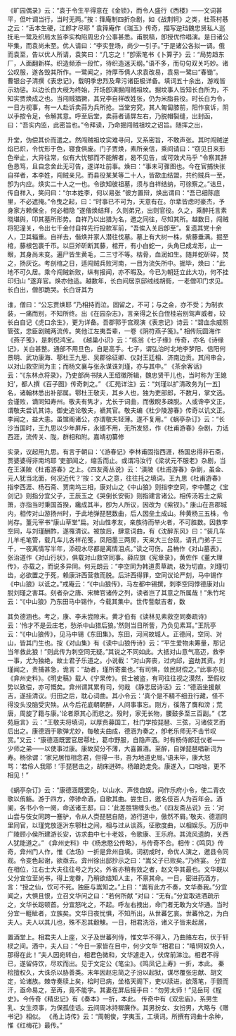<!-- { "loadSidebar": true } -->
《旷园偶录》云：“袁于令生平得意在《金锁》，而令人盛行《西楼》——文词甚平，但叶调当行，当时无两。”按：箨庵制四折杂剧，如《战荆轲》之类，杜茶村惎之云：“舌本生硬，江郎才尽耶 ”
袁箨庵作《瑞玉》传奇，描写逆珰魏忠贤私人巡抚毛一鹭及织局太监李实构陷周忠介公事甚悉。甫脱稿，卽授优伶唱演。是日诸公毕集，而袁尚未至。优人请曰：“李实登场，尚少一引子。”于是诸公各拟一调。俄而袁至，告以优人所请，袁笑曰：“几忘之！”卽索笔书《卜算子》云：“局势趋东厂，人面翻新样。织造频添一段忙，待织造迷天纲。”语不多，而句句双关巧妙。诸公叹服，遂各毁其所作。一鹭闻之，持厚币倩人求袁改易，袁易一鹭曰“春锄”。
曹银台子清撰《表忠记》，载明季忠烈及卑污诸臣极详备。填词五十余出，游戏皆示劝惩。以边长白大绶为终始，开场卽演掘闯贼祖坟。掘坟事人皆知长白所为，不知实贾焕成之也。当闯贼猖獗，其兄李自祥改姓张，仍为米脂县役。时长白为令，一日方视事，有一人赴诉卖蒜为兵所抢。当堂穷究，其人匍匐膝前，阳作哀诉，阴以手按令足，令解其意。呼至后堂，卖蒜者请屏左右，乃脱帽裂缝，出封函，曰：“吾实内监，此密旨也。”令拜读，乃命掘闯贼祖坟之诏旨。随挥之出， 
 
升堂，伪偿其价而遣之。然闯贼祖坟实难寻问，又系密旨，不敢声张。其时闯贼逆焰已炽，令忧形于色，寝食俱废。门子贾焕，素所亲信，乘间请曰：“窃见日来形色举止，大异往常，似有大忧郁而不能解者，曷不见告，或可效犬马乎 ”令察其辞色恳笃，且自念舍此无可告，遂详吐前事。焕曰：“事未可骤图也。今在官捕快张自祥者，本李姓，闯贼亲兄。而县役某某等二十人，皆歃血结盟，共约贼兵一至，卽为内应。焕实二十人之一也。令欲知彼祖墓，须与自祥结纳，可徐察之。”诘旦，传自祥入，笑问曰：“尔本姓李，何以易张 ”彼方置辩，焕出谓曰：“吾已细陈底里，不必遮掩。”令曳之起，曰：“时事已不可为，天意有在。尔辈皆虑时豪杰，予身家方赖保全，何必相隐 ”遂偕焕结拜，久则弟兄，出则官役。久之，乘醉托言素晓堪舆，叩其墓所形势。自祥乃以出猎为名，邀之同往，尽知其所。越数日，闯贼将犯潼关，令出七千金付自祥先行投款军前，“吾俟入关后卽至”。复遗其党十余人，卫其辎重。自祥去，偕焕并家人潜往伐墓。墓上有大树一株，紫藤垂满。掘至棺，藤根包裹千帀。以巨斧斫断其藤，棺开，有小白蛇一，头角巳成龙形，止一眼，其身尚未变。遍尸皆生黄毛，二三寸不等。枯骨，血润如生。随并蛇斫碎，焚之，扬灰讫。考剖棺之日，适闯贼兵败河南，一目为流矢所中。掘毕，焕曰：“此地不可久居。乘今闯贼新败，纵有报闻，亦不暇及。今已为朝廷立此大功，何不挂印归山 ”遂弃官。焕亦他适。越数年，长白间居京邸绒线胡衕，一老僧叩门求见。长白出，僧卽跪哭。长白讶其为 
 
谁，僧曰：“公忘贾焕耶 ”乃相持而泣。固留之，不可；与之金，亦不受；为制衣装，一痛而别，不知所终。出《在园杂志》，言亲得之长白侄桂岩别驾声威者，较长白自记《虎口余生》，更为详备。吾郡郭于宫观演《表忠记》诗云：“碧血余威照管弦，忠臣剧贼两流传。笑他江左夷吾辈，一卷《阴符燕子笺》。”
相传阮圆海作《燕子笺》，是刺倪鸿宝。
《越巢小识》云：“栋翁《七子缘》传奇，亦名《诗缘记》，关白甚整。通部不用旦色，自是高手。七子，谓弘治时北地李梦阳、信阳何景明、武功康海、鄠杜王九思、吴郡徐征卿、仪封王廷相、济南边贡。其间串合，以对山救空同为主；而杨文襄与张永谋诛刘瑾，亦与其中。”
《茶余客话》云：“《东林点将录》，乃吏部尚书陕人王绍徽所辑，魏忠贤干儿也，当时称为‘王媳妇’，都人撰《百子图》传奇刺之。”
《汇苑详注》云：“刘瑾以扩清政务为[一五]名，诸翰林悉出补部属。鄠杜王敬夫，其乡人也，独为吏部郎，不数月，掌文选。会谨败，谪同知寿州。敬夫有隽才，尤长于词曲，而傲睨多疎脱。人或谗李文正，谓敬夫尝讥其诗。御史追论敬夫，褫其官。敬夫编《杜少陵游春》传奇以讥文正。李闻之，益大恚。虽馆阁诸公，亦谓敬夫轻薄。遂不复用。”《蜗亭杂订》云：“长沙当国时，王九思以少年屏斥，永锢不用，无所发怒，作《杜甫游春》杂剧，力诋西涯，流传关、陇，群相和附。嘉靖初纂修 
 
实录，议起用九思。有言于朝曰：‘《游春记》李林甫固指西涯，杨国忠得非石斋，贾婆婆得非南坞耶 ’吏部闻之，缩舌而止。或谓冯汝行《梁状元不服老》杂剧，当在王渼陂《杜甫游春》之上。《四友斋丛说》云：‘渼陂《杜甫游春》杂剧，虽金、元人犹当北面，何况近代？’按：文人之意，往往托之填词。王九思《杜甫游春》指李西涯、杨石斋、贾南坞三相，康对山之《中山狼》则指李空同，李中麓之《宝剑记》则指分宜父子，王辰玉之《哭倒长安街》则指建言诸公。相传汤若士之紫箫，亦指当时秉国首揆，纔成其半，卽为人所议，因改为《紫钗》。”
康山在吾郡城内，相传对山游扬州时，于此地弹琵琶数曲，后人因垒土成山。种黄杨三五株，令尚存。董元宰书“康山草堂”扁。对山性孝友，亲族待而举火者，不可胜数。因救李空同，与刘瑾酬酢，遂罹清议。被放后，肆意词曲，有《沈醉东风》曰：“装几车儿羊毛笔管，载几车儿各样花笺，凤阳墨三两房，天来大三台砚，请孔门弟子三千，一夜离情写半年，添砚水尽都是离情泪点。”读之可伤。吕柟作《对山墓表》，张治道作《对山行状》，俱载对山救空同事。薛应旗《宪章录》，黄佐作《董大理传》，亦载之，而说多异同。何元朗云：“李空同为韩道贯草疏，极为切直。刘瑾切齿，必欲置之于死，赖康浒西营救而脱。后浒西得罪，空同议论严刻，马中锡作《中山狼》以诋之。”戒庵云：“《中山狼传》，马左都中锡撰，刺李空同悖德康对山脱刘瑾之害耳。刻者杂之唐、宋稗官诸传之列，读者岂了其意之所属哉！”朱竹垞云：“《中山狼》乃东田马中锡作，今载其集中。世传訾献吉者，数 
 
其负德涵也。考之，康、李未尝隙末。黄才伯有《读林见素救空同奏疏诗》云：‘怜才不是云庄老，愁杀中山猎后狼。’然则当日所訾，乃负见素耳。”王阮亭云：“《中山狼传》，见马中锡《东田集》。东田，河间故城人。正德间，空同、对山，皆其门生也。按《对山集》有《读中山狼传诗》云：”平生爱物未筹量，那记当年救此狼！”则此传为刺空同无疑。”其说之不同如此。大抵对山意气高迈，救李一事，尤为独绝，故士君子乐道之。小说截：“对山奔丧，过内邱，盗劫其资。刘瑾闻之，责捕甚急，诡言：”劫者，瑾所寄橐也。”有司惧，敛民财偿之。”此事亦见《弇州史料》。《明史稿》载人《宁杲传》。贫士被盗，有司往往视之漠然，至假权势以致偿，亦可慨矣。弇州谓其累有司，何哉 《静志居诗话》云：“德涵坐援献吉，遂挂清议。归田之后，耽心词曲。其小令云：‘真个是不精不细丑行藏，怪不得没头没脑受灾殃。从今后花底朝朝醉，人间事事忘。刚方，徯落了膺和滂；荒唐，周旋了籍与康。’论者原其心而悲之。殁时，家无长物，腰鼓多至三百副。”《艺苑巵言》云：“王敬夫将填词，以厚赀募国工，杜门学按琵琶、三弦，习诸伎艺而后出之。康德涵于歌弹尤妙，每敬夫曲成，德涵为奏之，卽老乐师无不击节叹赏。”又云：“康德涵既罢官居鄠杜，葛巾野服，自隐声酒。时有杨侍郎廷仪者——少师之弟——以使事过康。康故契分不薄，大喜置酒。至醉，自弹琵琶唱新词为寿。杨徐谓：‘家兄居恒相念君，但得一书，吾为地道史局。’语未毕，康大怒骂：‘若伶人我耶！’手琵琶击之，胡床迸碎。杨踉跄走免。康遂入，口咄咄，更不相见！” 
 
《蜗亭杂订》云：“康德涵既罢免，以山水、声伎自娱。间作乐府小令，使二青衣歌以侑觞。游于四方，停骖命酒，自歌其曲。尝生日，邀名伎百人为百年会。酒阑，各书小令一阕，命送诸王邸，曰：‘此差胜锦缠头也。’《四友斋丛说》云：‘对山尝与伎女同跨一蹇驴，令从人赍琵琶自随，游行道中，傲然不屑。’敬夫、德涵同里同官，以瑾党放逐沜东鄠杜之间，相与过从谈燕，征歌度曲，以相娱乐。万历中广陵顾小侯所建游长安，访求曲中七十老妓，令歌康、王乐府。其流风遗韵，关西人犹能道之。”
《弇州史料》中《杨忠愍公传略》，与传奇不合。相传：《鸣凤》传奇，弇州门人作，惟《法场》一折是弇州自填。词初成时，命优人演之，邀县令同观。令变色起谢，欲亟去。弇州徐出邸抄示之曰：“嵩父子已败矣。”乃终宴。
分宜在相位，江右士大夫往往号之为父。外省亦稍有效之者，赵文华其最也。文华既以父分宜位至尚书，得上宠眷，乃稍欲结知人主，不禀其命。一日，密进药酒方，言：“授之仙，饮可不死。独臣与嵩知之。”上曰：“嵩有此方不奏，文华奏我。”分宜闻之，大惧且恨，立召文华问之曰：“若何所献 ”对曰：“无有。”分宜取进酒疏示之，文华长跽顿首。分宜怒叱之，不起。呼左右拽出，命门者无敢为文华通。当时分宜一睚眦者，立族矣。文华日夜忧惧，不知所出，从世蕃乞哀。世蕃怜之，为白夫人。夫人以其儿也，殊不忍其觳觫。一日，相君洗浴，诸义子皆来起居， 
 
置酒堂上。相君夫人上座，义子及世蕃列侍，惟文华不得入，乃曲赂左右，伏于轩棂之间。酒中，夫人曰：“今日一家皆在目中，何少文华 ”相君曰：”嘻!阿奴负人，那得在此！”夫人因宛转白，相君色微和，文华遽走入，伏席前涕泣。相君不得已，遂留侍饮，尽欢而出。见于文定公《笔尘》。《鸣凤记上寿》一折，本此。
秦桧擅权久，大诛杀以胁善类。末年因赵忠简之子汾以起狱，谋尽覆张忠献、胡文定，论诸族。棘寺奏牍上矣，桧时已病，坐格天阁下，吏以牍进，欲落笔，手颤而汗，亟命易之，至再，竟不能字。其妻在屏后摇手曰：“勿劳太师！”见岳珂《桯史》。今传奇《精忠记》有《奏本》一折，本此。
传奇中有《双忠庙》，系男生乳、女生须事，为保孤佳话。云间周冰持穉廉作。其男扮女、女扮男，大略与《赠书记》相似。
《甬上诗传》云：“周朝俊，字夷玉，工填词。所撰有词曲十余种，惟《红梅花》最传。”
